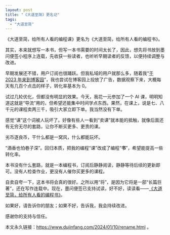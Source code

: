 ```yaml
---
layout: post
title: "《大道至简》更名记"
tags:
  - "大道至简"
---
```


《大道至简，给所有人看的编程课》更名为《大道至简，给所有人看的编程书》。

其实，本来就想写一本书，但写一本书需要的时间太长了，因此，想先将书放到墨问便签小程序上连载，先收获一些读者，也听听早期读者的反馈，以便持续调整与改进。

早期发展还不错，用户订阅也很踊跃。但我私域的用户就那么多，随着我“[于 2023 年来到博客园](https://www.cnblogs.com/dujinfang/p/17902600.html)”，我也尝试在博客园上投放了广告，数据观察下来，大概每天有几百个点击的样子，转化率基本为 0。

试过几轮优化，但都没有明显的效果。今天，我花一元参加了一个 AI 课，明明知道这就是“导流”用的，但希望还能集中时间学点东西。果然，在课上，说是七、八千元的课程卖两三千，吸引大家立即下单。我当然没有下单。

感觉“课”这个词被人玩坏了。好像有些人一看到“卖课”就本能的抵触，就像后面还有无穷无尽的套路，让你不断买更多、更贵的课。

劣币逐良币，干什么都是一窝风，什么都能玩坏。

“酒香也怕巷子深”。回归本质，把我的编程“课”改成了编程“**书**”，希望能提高一些转化率。

本书没有什么套路，就是一本编程书，订阅后静静阅读，静静等待后续的更新即可。没有人检查作业，更没有人催你买更多的课程。

自卖自夸一下，这本书将会真的很好。之所以用“将”，是因为它将是一部“长篇巨著”，还在写作连载中。现在，墨问便签已支持试读，好不好，读读看——[《大道至简，给所有人看的编程书》](https://book.dujinfang.com/2023/12/07/dead-simple.html?f=rename)。

如果好，请告诉你的朋友；如果不好，告诉我，我会持续改进。

感谢你的支持与信任。

本文永久链接：<https://www.dujinfang.com/2024/01/10/rename.html> 。
